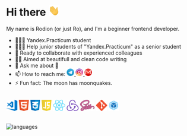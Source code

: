 # Hi there <img src="./src/wave.gif" width="30px">

My name is Rodion (or just Ro), and I'm a beginner frontend developer.

- 👨🏻‍🎓 Yandex.Practicum student
- 👨🏻‍🍼 Help junior students of "Yandex.Practicum" as a senior student
- 🤝 Ready to collaborate with experienced colleagues
- ✍🏻 Aimed at beautifull and clean code writing
- 💬 Ask me about 
- 📫 How to reach me: <a  href="http://t.me/ro_runner" target="_blank"> <img src="./src/social/tg.png" alt="Telegram" height = 20></a><a  href="https://www.instagram.com/ro.runner/" target="_blank"> <img src="./src/social/ig.png" alt="Instagram" height = 20></a><a  href="ro.chernikov@gmail.com" target="_blank"> <img src="./src/social/gm.png" alt="Gmail" height = 20></a>
- ⚡ Fun fact: The moon has moonquakes.
<br>
<div>
<a  href="https://code.visualstudio.com" target="_blank"><img src="./src/VSCode_icon.png" alt="VS Code" height = 30></a>
<a  href="https://html.com" target="_blank"><img src="./src/html5_icon.png" alt="HTML5" height = 30></a>
<a  href="https://www.w3.org/Style/CSS/Overview.en.html" target="_blank"><img src="./src/css3_icon.png" alt="CSS3" height = 30></a>
<a  href="https://www.javascript.com" target="_blank"><img src="./src/js_icon.png" alt="JavaScript" height = 30></a>
<a  href="https://reactjs.org" target="_blank"><img src="./src/react_icon.png" alt="React" height = 30></a>
<a  href="https://redux.js.org" target="_blank"><img src="./src/redux_icon.png" alt="Redux" height = 30></a>
<a  href="https://sass-lang.com" target="_blank"><img src="./src/SASS_icon.png" alt="SASS" height = 30></a>
<a  href="https://git-scm.com" target="_blank"><img src="./src/git_icon.png" alt="git" height = 30></a>
<a  href="https://webpack.js.org" target="_blank"><img src="./src/webpack_icon.png" alt="webpack" height = 30></a>
</div>
<br>

![languages](https://github-readme-stats.vercel.app/api/top-langs/?username=rochernikov&theme=nord&bg_color=-45,0e1420,1e2430&border_radius=10&border_color=2e3440&layout=compact&card_width=250)

<!-- <a  href="https://chromedino.com" target="_blank"><img src="./src/dino.gif" width="100%" alt="T-Rex Chrome Dino Game"></a> -->

<!--
**RoChernikov/RoChernikov** is a ✨ _special_ ✨ repository because its `README.md` (this file) appears on your GitHub profile.

Here are some ideas to get you started:

- 🔭 I’m currently working on ...
- 🌱 I’m currently learning ...
- 👯 I’m looking to collaborate on ...
- 🤔 I’m looking for help with ...
- 💬 Ask me about ...
- 📫 How to reach me: ...
- 😄 Pronouns: ...
- ⚡ Fun fact: ...
-->
